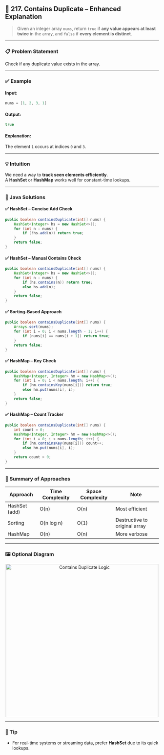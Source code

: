 ## 🔁 217. Contains Duplicate – Enhanced Explanation

> Given an integer array `nums`, return `true` if **any value appears at least twice** in the array, and `false` if **every element is distinct**.

---

### 📋 Problem Statement

Check if any duplicate value exists in the array.

---

### ✅ Example

#### Input:
```java
nums = [1, 2, 3, 1]
```
#### Output:
```java
true
```
#### Explanation:
The element `1` occurs at indices `0` and `3`.

---

### 💡 Intuition

We need a way to **track seen elements efficiently**.  
A **HashSet** or **HashMap** works well for constant-time lookups.

---

### 🔑 Java Solutions

#### ✅ HashSet – Concise Add Check

```java
public boolean containsDuplicate(int[] nums) {
    HashSet<Integer> hs = new HashSet<>();
    for (int n : nums) {
        if (!hs.add(n)) return true;
    }
    return false;
}
```

#### ✅ HashSet – Manual Contains Check

```java
public boolean containsDuplicate(int[] nums) {
    HashSet<Integer> hs = new HashSet<>();
    for (int n : nums) {
        if (hs.contains(n)) return true;
        else hs.add(n);
    }
    return false;
}
```

#### ✅ Sorting-Based Approach

```java
public boolean containsDuplicate(int[] nums) {
    Arrays.sort(nums);
    for (int i = 0; i < nums.length - 1; i++) {
        if (nums[i] == nums[i + 1]) return true;
    }
    return false;
}
```

#### ✅ HashMap – Key Check

```java
public boolean containsDuplicate(int[] nums) {
    HashMap<Integer, Integer> hm = new HashMap<>();
    for (int i = 0; i < nums.length; i++) {
        if (hm.containsKey(nums[i])) return true;
        else hm.put(nums[i], i);
    }
    return false;
}
```

#### ✅ HashMap – Count Tracker

```java
public boolean containsDuplicate(int[] nums) {
    int count = 0;
    HashMap<Integer, Integer> hm = new HashMap<>();
    for (int i = 0; i < nums.length; i++) {
        if (hm.containsKey(nums[i])) count++;
        else hm.put(nums[i], i);
    }
    return count > 0;
}
```

---

### 🧠 Summary of Approaches

| Approach        | Time Complexity | Space Complexity | Note |
|----------------|------------------|-------------------|------|
| HashSet (add)  | O(n)             | O(n)              | Most efficient |
| Sorting        | O(n log n)       | O(1)               | Destructive to original array |
| HashMap        | O(n)             | O(n)              | More verbose |

---

### 🖼️ Optional Diagram

<p align="center">
  <img src="../Images/contains-duplicate.png" width="500" alt="Contains Duplicate Logic"/>
</p>

---

### 🧠 Tip

- For real-time systems or streaming data, prefer **HashSet** due to its quick lookups.